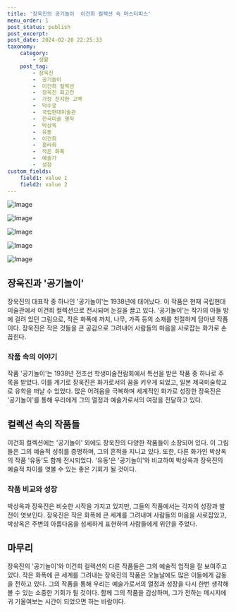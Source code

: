 ```yaml
---
title: '장욱진의 공기놀이  이건희 컬렉션 속 마스터피스'
menu_order: 1
post_status: publish
post_excerpt: 
post_date: 2024-02-20 22:25:33
taxonomy:
    category:
        - 생활
    post_tag:
        - 장욱진
        -  공기놀이
        -  이건희 컬렉션
        -  장욱진 회고전
        -  가장 진지한 고백
        -  덕수궁
        -  국립현대미술관
        -  한국미술 명작
        -  박상옥
        -  유동
        -  이건희
        -  홍라희
        -  작은 화폭
        -  예술가
        -  성장
custom_fields:
    field1: value 1
    field2: value 2
---
```


![Image](https://imgnews.pstatic.net/image/025/2024/02/19/0003342270_001_20240220055901047.jpg?type=w647)

![Image](https://imgnews.pstatic.net/image/025/2024/02/19/0003342270_002_20240220055901082.jpg?type=w647)

![Image](https://imgnews.pstatic.net/image/025/2024/02/19/0003342270_003_20240220055901110.jpg?type=w647)

![Image](https://imgnews.pstatic.net/image/025/2024/02/19/0003342270_004_20240220055901202.jpg?type=w647)

![Image](https://imgnews.pstatic.net/image/025/2024/02/19/0003342270_005_20240220055901235.jpg?type=w647)

## 장욱진과 '공기놀이'
장욱진의 대표작 중 하나인 '공기놀이'는 1938년에 태어났다. 이 작품은 현재 국립현대미술관에서 이건희 컬렉션으로 전시되며 눈길을 끌고 있다. '공기놀이'는 작가의 아들 방에 걸려 있던 그림으로, 작은 화폭에 까치, 나무, 가족 등의 소재를 친절하게 담아낸 작품이다. 장욱진은 작은 것들을 큰 공감으로 그려내어 사람들의 마음을 사로잡는 화가로 손꼽힌다.
### 작품 속의 이야기
작품 '공기놀이'는 1938년 전조선 학생미술전람회에서 특선을 받은 작품 중 하나로 주목을 받았다. 이를 계기로 장욱진은 화가로서의 꿈을 키우게 되었고, 일본 제국미술학교로 유학을 떠날 수 있었다. 많은 어려움을 극복하며 세계적인 화가로 성장한 장욱진은 '공기놀이'를 통해 우리에게 그의 열정과 예술가로서의 여정을 전달하고 있다.
## 컬렉션 속의 작품들
이건희 컬렉션에는 '공기놀이' 외에도 장욱진의 다양한 작품들이 소장되어 있다. 이 그림들은 그의 예술적 성취를 증명하며, 그의 흔적을 지니고 있다. 또한, 다른 화가인 박상옥의 작품 '유동'도 함께 전시되었다. '유동'은 '공기놀이'와 비교하여 박상옥과 장욱진의 예술적 차이를 엿볼 수 있는 좋은 기회가 될 것이다.
### 작품 비교와 성장
박상옥과 장욱진은 비슷한 시작을 가지고 있지만, 그들의 작품에서는 각자의 성장과 발전이 엿보인다. 장욱진은 작은 화폭에 큰 세계를 그려내며 사람들의 마음을 사로잡았고, 박상옥은 주변의 아름다움을 섬세하게 표현하며 사람들에게 위안을 주었다.
## 마무리
장욱진의 '공기놀이'와 이건희 컬렉션의 다른 작품들은 그의 예술적 업적을 잘 보여주고 있다. 작은 화폭에 큰 세계를 그려내는 장욱진의 작품은 오늘날에도 많은 이들에게 감동을 전하고 있다. 그의 작품을 통해 우리는 예술가로서의 열정과 성장을 다시 한번 생각해볼 수 있는 소중한 기회가 될 것이다. 함께 그의 작품을 감상하며, 그가 전하는 메시지에 귀 기울여보는 시간이 되었으면 하는 바람이다.
